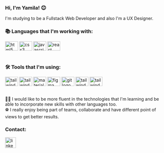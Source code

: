 ### Hi, I'm Yamila! 😊

I'm studying to be a Fullstack Web Developer and also I'm a UX Designer.

<h3 align="left">📚 Languages that I'm working with:</h3>
<div align="left">
  <img src="https://cdn.jsdelivr.net/gh/devicons/devicon/icons/html5/html5-original.svg" height="30" width="42" alt="html5 logo"  />
  <img src="https://cdn.jsdelivr.net/gh/devicons/devicon/icons/css3/css3-original.svg" height="30" width="42" alt="css3 logo"  />
  <img src="https://cdn.jsdelivr.net/gh/devicons/devicon/icons/javascript/javascript-original.svg" height="30" width="42" alt="javascript logo"  /> 
  <img src="https://cdn.jsdelivr.net/gh/devicons/devicon/icons/react/react-original.svg" height="30" width="42" alt="react logo"/>   
</div></br>


<h3 align="left">🛠 Tools that I'm using:</h3>
<div align="left">
  <img src="https://cdn.jsdelivr.net/gh/devicons/devicon/icons/vscode/vscode-original-wordmark.svg" height="30" width="42" alt="tailwind logo" />
  <img src="https://cdn.jsdelivr.net/gh/devicons/devicon/icons/tailwindcss/tailwindcss-plain.svg" height="30" width="42" alt="tailwind logo" /> 
  <img src="https://cdn.jsdelivr.net/gh/devicons/devicon/icons/materialui/materialui-original.svg" height="30" width="42" alt="materialui logo"/>
  <img src="https://cdn.jsdelivr.net/gh/devicons/devicon/icons/figma/figma-original.svg" height="30" width="42" alt="figma logo"/>  
  <img src="https://cdn.jsdelivr.net/gh/devicons/devicon/icons/git/git-original-wordmark.svg"  height="30" width="42" alt="git logo"/>
  <img src="https://cdn.jsdelivr.net/gh/devicons/devicon/icons/trello/trello-plain.svg" height="30" width="42" alt="tailwind logo" />
  <img src="https://cdn.jsdelivr.net/gh/devicons/devicon/icons/bootstrap/bootstrap-original.svg" height="30" width="42" alt="tailwind logo" />
</div></br>


🧚🏼 I would like to be more fluent in the technologies that I'm learning and be able to incorporate new skills with other languages too.<br>
⚽️ I really enjoy being part of teams, collaborate and have different point of views to get better results.

 
 <h3 align="left">Contact:</h3>
 <div align="left">
 <a href="https://www.linkedin.com/in/yamila-ranea/"> <img src="https://img.shields.io/static/v1?message=LinkedIn&logo=linkedin&label=&color=0077B5&logoColor=white&labelColor=&style=for-the-badge" height="35" alt="linkedin logo"  /></a>
</div>

